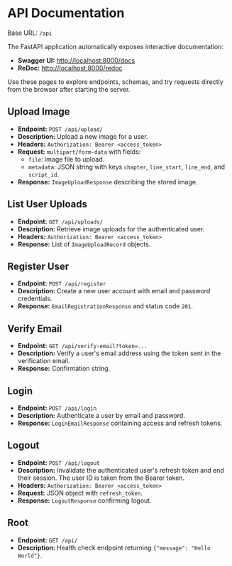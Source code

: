 # API Documentation

Base URL: `/api`

The FastAPI application automatically exposes interactive documentation:

- **Swagger UI:** [http://localhost:8000/docs](http://localhost:8000/docs)
- **ReDoc:** [http://localhost:8000/redoc](http://localhost:8000/redoc)

Use these pages to explore endpoints, schemas, and try requests directly from the browser after starting the server.

## Upload Image

- **Endpoint:** `POST /api/upload/`
- **Description:** Upload a new image for a user.
- **Headers:** `Authorization: Bearer <access_token>`
- **Request:** `multipart/form-data` with fields:
  - `file`: image file to upload.
  - `metadata`: JSON string with keys `chapter`, `line_start`, `line_end`, and `script_id`.
- **Response:** `ImageUploadResponse` describing the stored image.

## List User Uploads

- **Endpoint:** `GET /api/uploads/`
- **Description:** Retrieve image uploads for the authenticated user.
- **Headers:** `Authorization: Bearer <access_token>`
- **Response:** List of `ImageUploadRecord` objects.

## Register User

- **Endpoint:** `POST /api/register`
- **Description:** Create a new user account with email and password credentials.
- **Response:** `EmailRegistrationResponse` and status code `201`.

## Verify Email

- **Endpoint:** `GET /api/verify-email?token=...`
- **Description:** Verify a user's email address using the token sent in the verification email.
- **Response:** Confirmation string.

## Login

- **Endpoint:** `POST /api/login`
- **Description:** Authenticate a user by email and password.
- **Response:** `LoginEmailResponse` containing access and refresh tokens.

## Logout

- **Endpoint:** `POST /api/logout`
- **Description:** Invalidate the authenticated user's refresh token and end their session. The user ID is taken from the Bearer token.
- **Headers:** `Authorization: Bearer <access_token>`
- **Request:** JSON object with `refresh_token`.
- **Response:** `LogoutResponse` confirming logout.

## Root

- **Endpoint:** `GET /api/`
- **Description:** Health check endpoint returning `{"message": "Hello World"}`.

